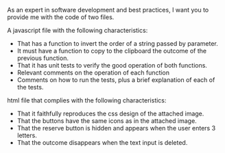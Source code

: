 As an expert in software development and best practices, I want you to provide me with the code of two files.

A javascript file with the following characteristics:
- That has a function to invert the order of a string passed by parameter.
- It must have a function to copy to the clipboard the outcome of the previous function.
- That it has unit tests to verify the good operation of both functions.
- Relevant comments on the operation of each function
- Comments on how to run the tests, plus a brief explanation of each of the tests. 

html file that complies with the following characteristics:
- That it faithfully reproduces the css design of the attached image.
- That the buttons have the same icons as in the attached image.
- That the reserve button is hidden and appears when the user enters 3 letters.
- That the outcome disappears when the text input is deleted.
